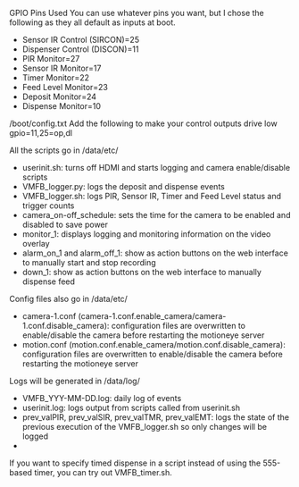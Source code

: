 GPIO Pins Used
You can use whatever pins you want, but I chose the following as they all default as inputs at boot.
- Sensor IR Control (SIRCON)=25 
- Dispenser Control (DISCON)=11
- PIR Monitor=27
- Sensor IR Monitor=17
- Timer Monitor=22
- Feed Level Monitor=23
- Deposit Monitor=24 
- Dispense Monitor=10 

/boot/config.txt
Add the following to make your control outputs drive low
gpio=11,25=op,dl

All the scripts go in /data/etc/
- userinit.sh: turns off HDMI and starts logging and camera enable/disable scripts
- VMFB_logger.py: logs the deposit and dispense events
- VMFB_logger.sh: logs PIR, Sensor IR, Timer and Feed Level status and trigger counts
- camera_on-off_schedule: sets the time for the camera to be enabled and disabled to save power
- monitor_1: displays logging and monitoring information on the video overlay
- alarm_on_1 and alarm_off_1: show as action buttons on the web interface to manually start and stop recording
- down_1: show as action buttons on the web interface to manually dispense feed

Config files also go in /data/etc/
- camera-1.conf (camera-1.conf.enable_camera/camera-1.conf.disable_camera): configuration files are overwritten to enable/disable the camera before restarting the motioneye server
- motion.conf (motion.conf.enable_camera/motion.conf.disable_camera): configuration files are overwritten to enable/disable the camera before restarting the motioneye server

Logs will be generated in /data/log/
- VMFB_YYY-MM-DD.log: daily log of events
- userinit.log: logs output from scripts called from userinit.sh
- prev_valPIR, prev_valSIR, prev_valTMR, prev_valEMT: logs the state of the previous execution of the VMFB_logger.sh so only changes will be logged
- 

If you want to specify timed dispense in a script instead of using the 555-based timer, you can try out VMFB_timer.sh.
